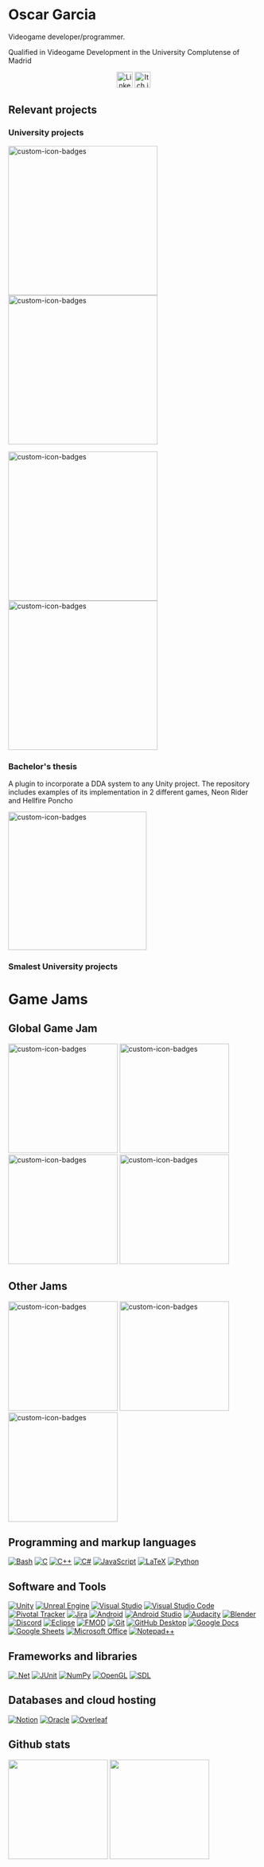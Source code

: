 # Oscar Garcia
Videogame developer/programmer.

Qualified in Videogame Development in the University Complutense of Madrid
<p align="center">
  <a href="https://www.linkedin.com/in/oscar-garcia-castro/"><img width="32px" alt="Linkedin" title="Linkedin" src="https://github.com/user-attachments/assets/e9777553-8622-4e94-88e8-1be21d320dcf"/></a>
  <a href="https://oskar200130.itch.io/"><img width="32px" alt="Itch.io" title="Itch.io" src="https://github.com/user-attachments/assets/75a0e993-977f-463c-9d91-4242af20389d"/></a>
</p>

## Relevant projects
### University projects
<a href="https://github.com/Proyectos1-FDI-UCM/Neon_Rider"><img width="300" src="https://denvercoder1-github-readme-stats.vercel.app/api/pin?username=Proyectos1-FDI-UCM&repo=Neon_Rider&theme=radical" alt="custom-icon-badges"></a>
<a href="https://github.com/sergimol/The-Squeakship"><img width="300" src="https://denvercoder1-github-readme-stats.vercel.app/api/pin?username=sergimol&repo=The-Squeakship&theme=radical" alt="custom-icon-badges"></a>

<a href="https://github.com/Juegos-ASADOS/El-Horno"><img width="300" src="https://denvercoder1-github-readme-stats.vercel.app/api/pin?username=Juegos-ASADOS&repo=El-Horno&theme=radical" alt="custom-icon-badges"></a>
<a href="https://github.com/Juegos-ASADOS/Donde-esta-la-puta-leche"><img width="300" src="https://denvercoder1-github-readme-stats.vercel.app/api/pin?username=Juegos-ASADOS&repo=Donde-esta-la-puta-leche&theme=radical" alt="custom-icon-badges"></a>

### Bachelor's thesis
A plugin to incorporate a DDA system to any Unity project. The repository includes examples of its implementation in 2 different games, Neon Rider and Hellfire Poncho

<a href="https://github.com/TFG-DDA/DDA"><img width="278" src="https://denvercoder1-github-readme-stats.vercel.app/api/pin?username=TFG-DDA&repo=DDA&theme=radical" alt="custom-icon-badges"></a>

### Smalest University projects


# Game Jams
## Global Game Jam
<a href="https://github.com/Juegos-ASADOS/PingPongPa"><img width="220" src="https://denvercoder1-github-readme-stats.vercel.app/api/pin?username=Juegos-ASADOS&repo=PingPongPa&theme=radical" alt="custom-icon-badges"></a>
<a href="https://github.com/Juegos-ASADOS/Lemon"><img width="220" src="https://denvercoder1-github-readme-stats.vercel.app/api/pin?username=Juegos-ASADOS&repo=Lemon&theme=radical" alt="custom-icon-badges"></a>
<a href="https://github.com/Juegos-ASADOS/Antodo-Gas"><img width="220" src="https://denvercoder1-github-readme-stats.vercel.app/api/pin?username=Juegos-ASADOS&repo=Antodo-Gas&theme=radical" alt="custom-icon-badges"></a>
<a href="https://github.com/sergimol/Where-The-Hell-Is-It"><img width="220" src="https://denvercoder1-github-readme-stats.vercel.app/api/pin?username=sergimol&repo=Where-The-Hell-Is-It&theme=radical" alt="custom-icon-badges"></a>

## Other Jams
<a href="https://github.com/oskar200130/Aquelarre-Jam"><img width="220" src="https://denvercoder1-github-readme-stats.vercel.app/api/pin/?username=oskar200130&repo=Aquelarre-Jam&theme=radical" alt="custom-icon-badges"></a>
<a href="https://github.com/Lauu029/JamOn2023"><img width="220" src="https://denvercoder1-github-readme-stats.vercel.app/api/pin?username=Lauu029&repo=JamOn2023&theme=radical" alt="custom-icon-badges"></a>
<a href="https://github.com/sergimol/DOMjudge-Simulator"><img width="220" src="https://denvercoder1-github-readme-stats.vercel.app/api/pin?username=sergimol&repo=DOMjudge-Simulator&theme=radical" alt="custom-icon-badges"></a>

## Programming and markup languages
<a href="https://github.com/search?q=user%3Asergimol+language%3Abash"><img alt="Bash" src="https://img.shields.io/badge/Bash-121011.svg?logo=gnu-bash&logoColor=white"></a>
<a href="https://github.com/search?q=user%3Asergimol+language%3Ac"><img alt="C" src="https://custom-icon-badges.demolab.com/badge/C-03599C.svg?logo=c-in-hexagon&logoColor=white"></a>
<a href="https://github.com/search?q=user%3Asergimol+language%3Acpp"><img alt="C++" src="https://custom-icon-badges.demolab.com/badge/C++-9C033A.svg?logo=cpp2&logoColor=white"></a>
<a href="https://github.com/search?q=user%3Asergimol+language%3Acsharp"><img alt="C#" src="https://custom-icon-badges.demolab.com/badge/C%23-68217A.svg?logo=cs2&logoColor=white"></a>
<a href="https://github.com/search?q=user%3Asergimol+language%3Ajavascript"><img alt="JavaScript" src="https://img.shields.io/badge/JavaScript-F7DF1E.svg?logo=javascript&logoColor=black"></a>
<a href="#"><img alt="LaTeX" src="https://img.shields.io/badge/LaTeX-008080.svg?logo=LaTeX&logoColor=white"></a>
<a href="https://github.com/search?q=user%3Asergimol+language%3Apython"><img alt="Python" src="https://img.shields.io/badge/Python-14354C.svg?logo=python&logoColor=white"></a>

## Software and Tools
<a href="#"><img alt="Unity" src="https://img.shields.io/badge/Unity-grey?logo=unity"></a>
<a href="#"><img alt="Unreal Engine" src="https://img.shields.io/badge/Unreal%20Engine-%230E1128?logo=unrealengine"></a>
<a href="#"><img alt="Visual Studio" src="https://img.shields.io/badge/Visual%20Studio-purple"></a>
<a href="#"><img alt="Visual Studio Code" src="https://img.shields.io/badge/Visual%20Studio%20Code-0078d7.svg?logo=visual-studio-code&logoColor=white"></a>
<a href="#"><img alt="Pivotal Tracker" src="https://img.shields.io/badge/Pivotal%20Tracker-%23517A9E?logo=pivotaltracker&logoColor=white"></a>
<a href="#"><img alt="Jira" src="https://img.shields.io/badge/Jira-%230052CC?logo=jira"></a>
<a href="#"><img alt="Android" src="https://img.shields.io/badge/Android-3DDC84?logo=android&logoColor=white"></a>
<a href="#"><img alt="Android Studio" src="https://img.shields.io/badge/Android%20Studio-008678.svg?logo=android-studio&logoColor=white"></a>
<a href="#"><img alt="Audacity" src="https://img.shields.io/badge/-Audacity-0000CC?logo=audacity&logoColor=white"></a>
<a href="#"><img alt="Blender" src="https://img.shields.io/badge/Blender-%23E87D0D?logo=blender&logoColor=white"></a>
<a href="#"><img alt="Discord" src="https://img.shields.io/badge/-Discord-5865F2.svg?logo=discord&logoColor=white"></a>
<a href="#"><img alt="Eclipse" src="https://img.shields.io/badge/Eclipse-%232C2255?logo=eclipseide"></a>
<a href="#"><img alt="FMOD" src="https://img.shields.io/badge/FMOD-%23000000?logo=fmod"></a>
<a href="#"><img alt="Git" src="https://img.shields.io/badge/Git-F05033.svg?logo=git&logoColor=white"></a>
<a href="#"><img alt="GitHub Desktop" src="https://img.shields.io/badge/GitHub%20Desktop-8034A9.svg?logo=github&logoColor=white"></a>
<a href="#"><img alt="Google Docs" src="https://img.shields.io/badge/docs-%234285F4?logo=googledocs&logoColor=white"></a>
<a href="#"><img alt="Google Sheets" src="https://img.shields.io/badge/Sheets-34A853.svg?logo=google%20sheets&logoColor=white"></a>
<a href="#"><img alt="Microsoft Office" src="https://img.shields.io/badge/Microsoft%20Office-blue"></a>
<a href="#"><img alt="Notepad++" src="https://img.shields.io/badge/Notepad%2B%2B-%2390E59A?logo=notepadplusplus&logoColor=white"></a>

## Frameworks and libraries
<a href="#"><img alt=".Net" src="https://img.shields.io/badge/.NET-%23512BD4?logo=dotnet"></a>
<a href="#"><img alt="JUnit" src="https://custom-icon-badges.demolab.com/badge/JUnit-25A162.svg?logo=check-circle&logoColor=white"></a>
<a href="#"><img alt="NumPy" src="https://img.shields.io/badge/Numpy-013243.svg?logo=numpy&logoColor=white"></a>
<a href="#"><img alt="OpenGL" src="https://img.shields.io/badge/OpenGL-%235586A4?logo=opengl&logoColor=white"></a>
<a href="#"><img alt="SDL" src="https://img.shields.io/badge/SDL-navy"></a>

## Databases and cloud hosting
<a href="#"><img alt="Notion" src="https://img.shields.io/badge/Notion-010101.svg?logo=notion&logoColor=white"></a>
<a href="#"><img alt="Oracle" src ="https://img.shields.io/badge/Oracle-F00000.svg?logo=oracle&logoColor=white"></a>
<a href="#"><img alt="Overleaf" src ="https://img.shields.io/badge/Overleaf-%2347A141?logo=overleaf&logoColor=white"></a>

## Github stats
<a><img height=200 align="center" src="https://github-readme-stats.vercel.app/api?username=oskar200130&theme=radical" /></a>
<a><img height=200 align="center" src="https://github-readme-stats.vercel.app/api/top-langs?username=oskar200130&layout=compact&langs_count=8&card_width=320&theme=radical" /></a>
<!--
**oskar200130/oskar200130** is a ✨ _special_ ✨ repository because its `README.md` (this file) appears on your GitHub profile.
-->
